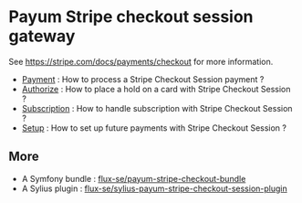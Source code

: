 # Payum Stripe checkout session gateway

See https://stripe.com/docs/payments/checkout for more information.

- [Payment](payment.md) : How to process a Stripe Checkout Session payment ?
- [Authorize](authorize.md) : How to place a hold on a card with Stripe Checkout Session ?
- [Subscription](subscription.md) : How to handle subscription with Stripe Checkout Session ?
- [Setup](setup.md) : How to set up future payments with Stripe Checkout Session ?

## More

 - A Symfony bundle : [flux-se/payum-stripe-checkout-bundle](https://github.com/FLUX-SE/PayumStripeBundle)
 - A Sylius plugin : [flux-se/sylius-payum-stripe-checkout-session-plugin](https://github.com/FLUX-SE/SyliusPayumStripePlugin)
  